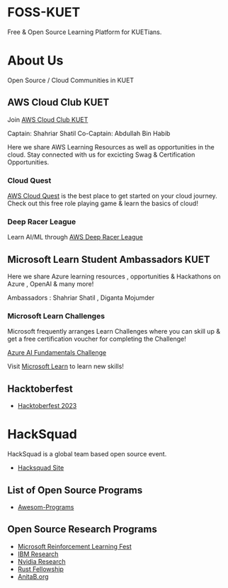 # FOSS-KUET
Free & Open Source Learning Platform for KUETians.

# About Us
Open Source / Cloud Communities in KUET

## AWS Cloud Club KUET

Join [AWS Cloud Club KUET](https://www.meetup.com/aws-cloud-club-at-kuet/)

Captain: Shahriar Shatil
Co-Captain: Abdullah Bin Habib

Here we share AWS Learning Resources as well as opportunities in the cloud.
Stay connected with us for excicting Swag & Certification Opportunities.

### Cloud Quest
[AWS Cloud Quest](https://aws.amazon.com/training/digital/aws-cloud-quest/) is the best place to get started on your cloud journey. Check out this free role playing game & learn the basics of cloud!

### Deep Racer League
Learn AI/ML through [AWS Deep Racer League](https://aws.amazon.com/deepracer/student/)


## Microsoft Learn Student Ambassadors KUET 

Here we share Azure learning resources , opportunities & Hackathons on Azure , OpenAI & many more!

Ambassadors : Shahriar Shatil , Diganta Mojumder

### Microsoft Learn Challenges 

Microsoft frequently arranges Learn Challenges where you can skill up & get a free certification voucher for completing the Challenge! 

[Azure AI Fundamentals Challenge](https://learn.microsoft.com/en-us/training/challenges?id=a31ac561-c46b-4c23-8714-b4e828f18dee&wt.mc_id=studentamb_248375)

Visit [Microsoft Learn](https://learn.microsoft.com/en-us/) to learn new skills!


## Hacktoberfest

- [Hacktoberfest 2023](https://hacktoberfest.com/)

# HackSquad
HackSquad is a global team based open source event. 
- [Hacksquad Site](https://www.hacksquad.dev/)

## List of Open Source Programs
- [Awesom-Programs](https://github.com/ShatilKhan/Competitions-and-Programs-List)

## Open Source Research Programs
- [Microsoft Reinforcement Learning Fest]()
- [IBM Research]()
- [Nvidia Research]()
- [Rust Fellowship]()
- [AnitaB.org]()
